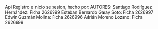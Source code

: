 Api Registro e inicio se sesion,
hecho por: AUTORES:
Santiago Rodríguez Hernández: Ficha 2626999
Esteban Bernardo Garay Soto: Ficha 2626997
Edwin Guzmán Molina: Ficha 2626996
Adrián Moreno Lozano: Ficha 2626999
